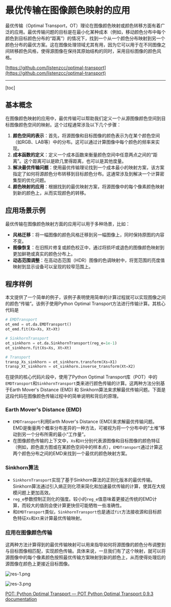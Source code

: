 # 最优传输在图像颜色映射的应用

最优传输（Optimal Transport，OT）理论在图像颜色映射或颜色转移方面有着广泛的应用。最优传输问题的目标是在最小化某种成本（例如，移动颜色分布中每个颜色到目标颜色分布的“距离”）的情况下，找到一个从一个颜色分布映射到另一个颜色分布的最优方案。这在图像处理领域尤其有用，因为它可以用于在不同图像之间转移颜色风格，使得源图像在保持其原始结构的同时，采用目标图像的颜色风格。

[https://github.com/listenzcc/optimal-transport](https://github.com/listenzcc/optimal-transport)

---

[toc]

## 基本概念

在图像颜色映射的应用中，最优传输可以帮助我们定义一个从源图像颜色空间到目标图像颜色空间的映射。这个过程通常涉及以下几个步骤：

1. **颜色空间的表示**：首先，将源图像和目标图像的颜色表示为在某个颜色空间（如RGB、LAB等）中的分布。这可以通过计算图像中每个颜色的频率来实现。
2. **成本函数的定义**：定义一个成本函数来衡量颜色空间中任意两点之间的“距离”。这个距离可以是欧几里得距离，也可以是其他度量。
3. **解决最优传输问题**：使用最优传输理论找到一个成本最小的映射方案，该方案指定了如何将源颜色分布转移到目标颜色分布。这通常涉及到解决一个计算密集型的优化问题。
4. **颜色映射的应用**：根据找到的最优映射方案，将源图像中的每个像素颜色映射到新的颜色上，从而实现颜色的转移。

## 应用场景示例

最优传输在图像颜色映射方面的应用可以用于多种场景，比如：

- **风格迁移**：将一幅图像的颜色风格迁移到另一幅图像上，同时保持原图的内容不变。
- **图像恢复**：在旧照片修复或颜色校正中，通过将损坏或退色的图像颜色映射到更加鲜艳或真实的颜色分布上。
- **动态范围调整**：在高动态范围（HDR）图像的色调映射中，将宽范围的亮度值映射到显示设备可以呈现的较窄范围上。

## 程序样例

本文提供了一个简单的例子，该例子表明使用简单的计算过程就可以实现图像之间的颜色“传输”。该例子使用Python Optimal Transport方法进行传输计算。其核心代码是

```python
# EMDTransport
ot_emd = ot.da.EMDTransport()
ot_emd.fit(Xs=Xs, Xt=Xt)

# SinkhornTransport
ot_sinkhorn = ot.da.SinkhornTransport(reg_e=1e-1)
ot_sinkhorn.fit(Xs=Xs, Xt=Xt)

# Transport
transp_Xs_sinkhorn = ot_sinkhorn.transform(Xs=X1)
transp_Xt_sinkhorn = ot_sinkhorn.inverse_transform(Xt=X2)
```

在提供的核心代码片段中，使用了Python Optimal Transport库（POT）中的`EMDTransport`和`SinkhornTransport`类来进行颜色传输的计算。这两种方法分别基于Earth Mover's Distance (EMD) 和 Sinkhorn算法来求解最优传输问题。下面是这段代码在图像颜色传输过程中的简单说明和背后的原理。

### Earth Mover's Distance (EMD)

- `EMDTransport`利用Earth Mover's Distance (EMD)来求解最优传输问题。EMD是衡量两个概率分布差异的一种方法，可被视为将一个分布中的“土堆”移动到另一个分布所需的最小“工作量”。
- 在图像颜色传输的上下文中，`Xs`和`Xt`分别代表源图像和目标图像的颜色特征（例如，颜色直方图或在某颜色空间中的样本点），`EMDTransport`通过计算这两个颜色分布之间的EMD来找到一个最优的颜色映射方案。

### Sinkhorn算法

- `SinkhornTransport`实现了基于Sinkhorn算法的正则化版本的最优传输。Sinkhorn算法通过引入熵正则化项来简化和加速最优传输的计算，使其在大规模问题上更加高效。
- `reg_e`参数控制正则化的强度。较小的`reg_e`值意味着更接近传统的EMD计算，而较大的值则会使计算更快但可能牺牲一些准确性。
- 和`EMDTransport`类似，`SinkhornTransport`也是通过`fit`方法接收源和目标颜色特征`Xs`和`Xt`来计算最优传输映射。

### 应用在图像颜色传输

这两种方法计算得到的最优传输映射可以用来指导如何将源图像的颜色分布调整到与目标图像相匹配，实现颜色传输。具体来说，一旦我们有了这个映射，就可以将源图像中的每个像素颜色按照最优传输方案映射到新的颜色上，从而使得处理后的源图像在颜色上更接近目标图像。

![res-1.png](%E6%9C%80%E4%BC%98%E4%BC%A0%E8%BE%93%E5%9C%A8%E5%9B%BE%E5%83%8F%E9%A2%9C%E8%89%B2%E6%98%A0%E5%B0%84%E7%9A%84%E5%BA%94%E7%94%A8%2075e5070b4e5e4e66a341365d57dc16a6/res-1.png)

![res-3.png](%E6%9C%80%E4%BC%98%E4%BC%A0%E8%BE%93%E5%9C%A8%E5%9B%BE%E5%83%8F%E9%A2%9C%E8%89%B2%E6%98%A0%E5%B0%84%E7%9A%84%E5%BA%94%E7%94%A8%2075e5070b4e5e4e66a341365d57dc16a6/res-3.png)

[POT: Python Optimal Transport — POT Python Optimal Transport 0.9.3 documentation](https://pythonot.github.io/)
